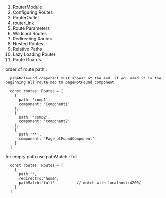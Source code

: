 
1. RouterModule
2. Configuring Routes
3. RouterOutlet
4. routerLink
5. Route Parameters
6. Wildcard Routes
7. Redirecting Routes
8. Nested Routes
9. Relative Paths
10. Lazy Loading Routes
11. Route Guards


order of route path : 

      pageNotFound component must appear at the end. if you used it in the beginning all route map to pageNotFound component

      const routes: Routes = [
        {
          path: 'comp1',
          component: 'Component1'
        },
        {
          path: 'comp2',
          component: 'component2'
        },
        {
          path:'**',
          component: 'PagenotFoundComponent'
        }
      ]

for empty path use pathMatch : full

      const routes: Routes = [
        {
          path:'',
          redirectTo:'home',
          pathMatch:'full'          // match with localhost:4200/
        }
      ]
